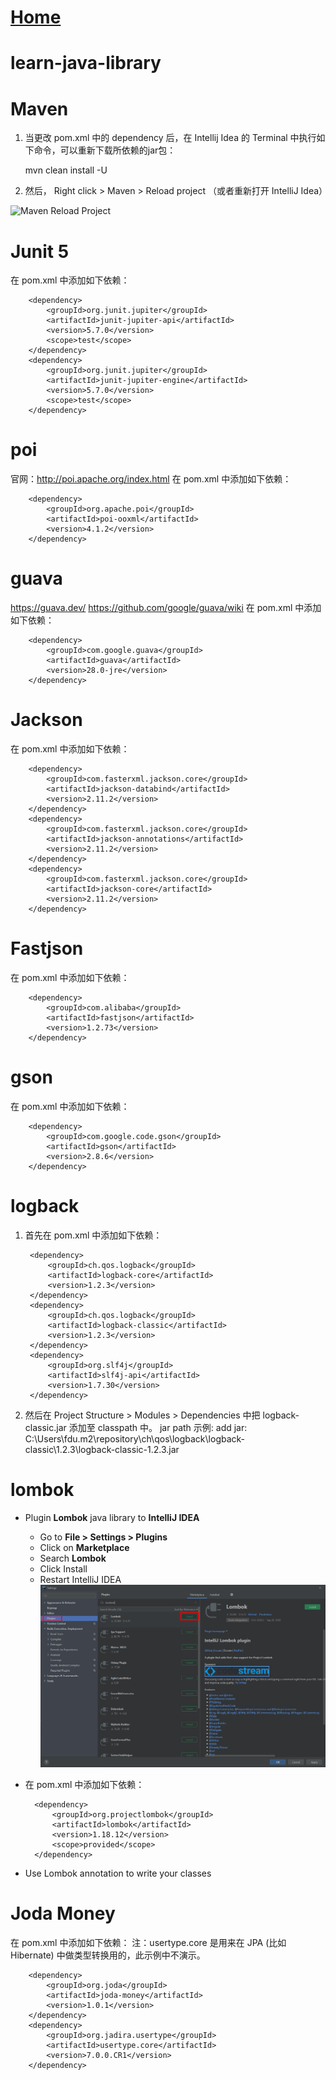 # [Home](https://du-feng.github.io/)

# learn-java-library

# Maven
1. 当更改 pom.xml 中的 dependency 后，在 Intellij Idea 的 Terminal 中执行如下命令，可以重新下载所依赖的jar包：

    mvn clean install -U
    
2. 然后， Right click > Maven > Reload project （或者重新打开 IntelliJ Idea）

![Maven Reload Project](/assets/images/MavenReloadProject.png)

# Junit 5
在 pom.xml 中添加如下依赖：

        <dependency>
            <groupId>org.junit.jupiter</groupId>
            <artifactId>junit-jupiter-api</artifactId>
            <version>5.7.0</version>
            <scope>test</scope>
        </dependency>
        <dependency>
            <groupId>org.junit.jupiter</groupId>
            <artifactId>junit-jupiter-engine</artifactId>
            <version>5.7.0</version>
            <scope>test</scope>
        </dependency>

# poi
官网：http://poi.apache.org/index.html
在 pom.xml 中添加如下依赖：

        <dependency>
            <groupId>org.apache.poi</groupId>
            <artifactId>poi-ooxml</artifactId>
            <version>4.1.2</version>
        </dependency>

# guava
https://guava.dev/
https://github.com/google/guava/wiki
在 pom.xml 中添加如下依赖：

        <dependency>
            <groupId>com.google.guava</groupId>
            <artifactId>guava</artifactId>
            <version>28.0-jre</version>
        </dependency>

# Jackson
在 pom.xml 中添加如下依赖：

        <dependency>
            <groupId>com.fasterxml.jackson.core</groupId>
            <artifactId>jackson-databind</artifactId>
            <version>2.11.2</version>
        </dependency>
        <dependency>
            <groupId>com.fasterxml.jackson.core</groupId>
            <artifactId>jackson-annotations</artifactId>
            <version>2.11.2</version>
        </dependency>
        <dependency>
            <groupId>com.fasterxml.jackson.core</groupId>
            <artifactId>jackson-core</artifactId>
            <version>2.11.2</version>
        </dependency>

        
# Fastjson
在 pom.xml 中添加如下依赖：

        <dependency>
            <groupId>com.alibaba</groupId>
            <artifactId>fastjson</artifactId>
            <version>1.2.73</version>
        </dependency>

# gson
在 pom.xml 中添加如下依赖：

        <dependency>
            <groupId>com.google.code.gson</groupId>
            <artifactId>gson</artifactId>
            <version>2.8.6</version>
        </dependency>

# logback
1. 首先在 pom.xml 中添加如下依赖：

        <dependency>
            <groupId>ch.qos.logback</groupId>
            <artifactId>logback-core</artifactId>
            <version>1.2.3</version>
        </dependency>
        <dependency>
            <groupId>ch.qos.logback</groupId>
            <artifactId>logback-classic</artifactId>
            <version>1.2.3</version>
        </dependency>
        <dependency>
            <groupId>org.slf4j</groupId>
            <artifactId>slf4j-api</artifactId>
            <version>1.7.30</version>
        </dependency>
        
2. 然后在 Project Structure > Modules > Dependencies 中把 logback-classic.jar 添加至 classpath 中。
jar path 示例: add jar: C:\Users\fdu\.m2\repository\ch\qos\logback\logback-classic\1.2.3\logback-classic-1.2.3.jar

# lombok

* Plugin **Lombok** java library to **IntelliJ IDEA**
  * Go to **File > Settings > Plugins**
  * Click on **Marketplace**
  * Search **Lombok**
  * Click Install
  * Restart IntelliJ IDEA
  ![Install Lombok Plugin](assets/images/LombokPlugin.png?raw=true)

* 在 pom.xml 中添加如下依赖：

        <dependency>
            <groupId>org.projectlombok</groupId>
            <artifactId>lombok</artifactId>
            <version>1.18.12</version>
            <scope>provided</scope>
        </dependency>

* Use Lombok annotation to write your classes

# Joda Money
在 pom.xml 中添加如下依赖：
注：usertype.core 是用来在 JPA (比如Hibernate) 中做类型转换用的，此示例中不演示。

        <dependency>
            <groupId>org.joda</groupId>
            <artifactId>joda-money</artifactId>
            <version>1.0.1</version>
        </dependency>
        <dependency>
            <groupId>org.jadira.usertype</groupId>
            <artifactId>usertype.core</artifactId>
            <version>7.0.0.CR1</version>
        </dependency>